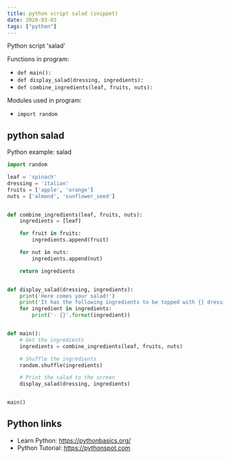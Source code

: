 ```yaml
---
title: python script salad (snippet)
date: 2020-03-03
tags: ["python"]
---
```

Python script 'salad'

Functions in program: 
* `def main():`
* `def display_salad(dressing, ingredients):`
* `def combine_ingredients(leaf, fruits, nuts):`

Modules used in program: 
* `import random`

## python salad

Python example: salad

```python
import random

leaf = 'spinach'
dressing = 'italian'
fruits = ['apple', 'orange']
nuts = ['almond', 'sunflower_seed']


def combine_ingredients(leaf, fruits, nuts):
    ingredients = [leaf]

    for fruit in fruits:
        ingredients.append(fruit)

    for nut in nuts:
        ingredients.append(nut)

    return ingredients


def display_salad(dressing, ingredients):
    print('Here comes your salad!')
    print('It has the following ingredients to be topped with {} dressing:'.format(dressing))
    for ingredient in ingredients:
        print('- {}'.format(ingredient))


def main():
    # Get the ingredients
    ingredients = combine_ingredients(leaf, fruits, nuts)

    # Shuffle the ingredients
    random.shuffle(ingredients)

    # Print the salad to the screen
    display_salad(dressing, ingredients)


main()


```

## Python links

- Learn Python: https://pythonbasics.org/
- Python Tutorial: https://pythonspot.com
